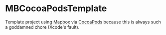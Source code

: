 # MBCocoaPodsTemplate

Template project using [Mapbox](http://mapbox.com/mapbox-ios-sdk) via [CocoaPods](http://cocoapods.org) because this is always such a goddamned chore (Xcode's fault). 